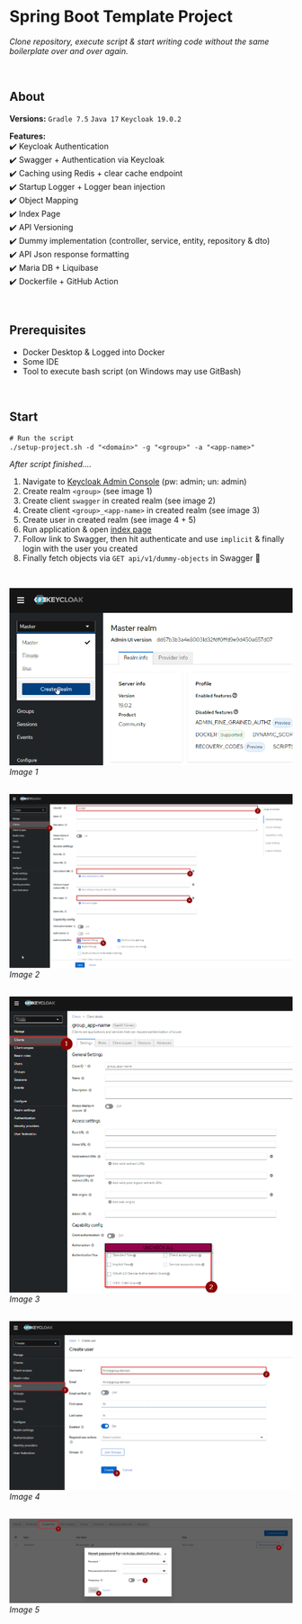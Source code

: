 # Spring Boot Template Project
*Clone repository, execute script & start writing code without the same boilerplate over and over again.*

<br/>

## About
**Versions:** `Gradle 7.5` `Java 17` `Keycloak 19.0.2`

**Features:** <br/>
:heavy_check_mark: Keycloak Authentication <br/>
:heavy_check_mark: Swagger + Authentication via Keycloak <br/>
:heavy_check_mark: Caching using Redis + clear cache endpoint <br/>
:heavy_check_mark: Startup Logger + Logger bean injection <br/>
:heavy_check_mark: Object Mapping <br/>
:heavy_check_mark: Index Page <br/>
:heavy_check_mark: API Versioning <br/>
:heavy_check_mark: Dummy implementation (controller, service, entity, repository & dto) <br/>
:heavy_check_mark: API Json response formatting <br/>
:heavy_check_mark: Maria DB + Liquibase <br/>
:heavy_check_mark: Dockerfile + GitHub Action <br/>

<br/>

## Prerequisites
- Docker Desktop & Logged into Docker
- Some IDE
- Tool to execute bash script (on Windows may use GitBash)

<br/>

## Start

````shell
# Run the script
./setup-project.sh -d "<domain>" -g "<group>" -a "<app-name>"
````

*After script finished....*

 1. Navigate to [Keycloak Admin Console](http://host.docker.internal:3000/admin/) (pw: admin; un: admin)
 2. Create realm ``<group>`` (see image 1)
 3. Create client ``swagger`` in created realm (see image 2)
 4. Create client ``<group>_<app-name>`` in created realm (see image 3)
 5. Create user in created realm (see image 4 + 5)
 6. Run application & open [index page](http://localhost:8080/)
 7. Follow link to Swagger, then hit authenticate and use ``implicit`` & finally login with the user you created
 8. Finally fetch objects via ``GET api/v1/dummy-objects`` in Swagger :tada:

<br/>

![](./docs/img/key-setup_create-realm.png)
<br/> *Image 1* <br/><br/>

![](./docs/img/keycloak-setup_create-swagger-client.png)
<br/> *Image 2* <br/><br/>

![](./docs/img/keycloak-setup_create-service-client.png)
<br/> *Image 3* <br/><br/>

![](./docs/img/keycloak-setup_create-user-1.png)
<br/> *Image 4* <br/><br/>

![](./docs/img/keycloak-setup_create-user-2.png)
<br/> *Image 5* <br/><br/>
